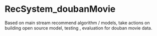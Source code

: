 # RecSystem_doubanMovie
Based on main stream recommend algorithm / models,  take actions on building open source model, testing , evaluation for douban movie data.
